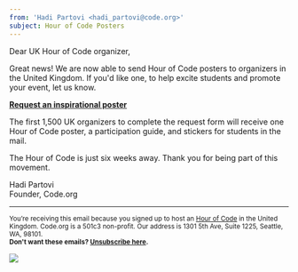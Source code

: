 ```yaml
---
from: 'Hadi Partovi <hadi_partovi@code.org>'
subject: Hour of Code Posters
---
```


Dear UK Hour of Code organizer,

Great news! We are now able to send Hour of Code posters to organizers in the United Kingdom. If you'd like one, to help excite students and promote your event, let us know. 

**[Request an inspirational poster](https://docs.google.com/a/code.org/forms/d/117rf_1OZBVS2tbKMkVMqVQyQv_SHA2hsoMkDwwU3L-c/viewform)**

The first 1,500 UK organizers to complete the request form will receive one Hour of Code poster, a participation guide, and stickers for students in the mail. 

The Hour of Code is just six weeks away. Thank you for being part of this movement.

Hadi Partovi<br />
Founder, Code.org

<hr>

<small>You’re receiving this email because you signed up to host an <a href="https://hourofcode.com/">Hour of Code</a> in the United Kingdom. Code.org is a 501c3 non-profit. Our address is 1301 5th Ave, Suite 1225, Seattle, WA, 98101.</small> <br />
<small><strong>Don't want these emails? [Unsubscribe here](<%= unsubscribe_link %>).</strong></small>

![](<%= tracking_pixel %>)
